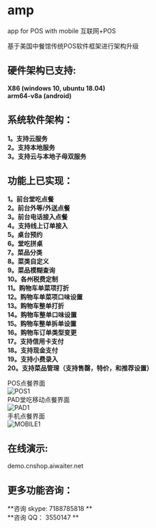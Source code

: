 # amp
app for POS with mobile 互联网+POS

基于美国中餐馆传统POS软件框架进行架构升级

## 硬件架构已支持: 
**X86 (windows 10, ubuntu 18.04)**<br/>
**arm64-v8a (android)**<br/>

## 系统软件架构：
**1。支持云服务**<br/>
**2。支持本地服务**<br/>
**3。支持云与本地子母双服务**<br/>

## 功能上已实现：
**1。前台堂吃点餐**<br/>
**2。前台外等/外送点餐**<br/>
**3。前台电话接入点餐**<br/>
**4。支持线上订单接入**<br/>
**5。桌台预约**<br/>
**6。堂吃拼桌**<br/>
**7。菜品分类**<br/>
**8。菜类自定义**<br/>
**9。菜品模糊查询**<br/>
**10。各州税费定制**<br/>
**11。购物车单菜项打折**<br/>
**12。购物车单菜项口味设置**<br/>
**13。购物车整单打折**<br/>
**14。购物车整单口味设置**<br/>
**15。购物车整单拆单设置**<br/>
**16。购物车订单类型变更**<br/>
**17。支持信用卡支付**<br/>
**18。支持现金支付**<br/>
**19。支持小费录入**<br/>
**20。支持菜品管理（支持售罄，特价，和推荐设置）**<br/>

POS点餐界面 <br/>![POS1](http://cnshop.aiwaiter.net/images/pos-1.png)<br/>
PAD堂吃移动点餐界面 <br/> ![PAD1](http://cnshop.aiwaiter.net/images/pad-1.png)<br/>
手机点餐界面 <br/> ![MOBILE1](http://cnshop.aiwaiter.net/images/mobile-1.png) <br/>

## 在线演示:<br/>
  demo.cnshop.aiwaiter.net
## 更多功能咨询：<br/>
  **咨询 skype: 7188785818 **<br/>
  **咨询 QQ： 3550147 **<br/>

